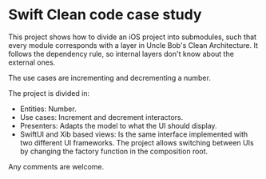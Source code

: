 # Swift Clean code case study

This project shows how to divide an iOS project into submodules, such that every module corresponds with a 
layer in Uncle Bob's Clean Architecture. It follows the dependency rule, so internal layers don't know 
about the external ones.

The use cases are incrementing and decrementing a number.

The project is divided in: 
- Entities: Number.
- Use cases: Increment and decrement interactors.
- Presenters: Adapts the model to what the UI should display.
- SwiftUI and Xib based views: Is the same interface implemented with two different UI frameworks. The 
project allows switching between UIs by changing the factory function in the composition root.

Any comments are welcome.
